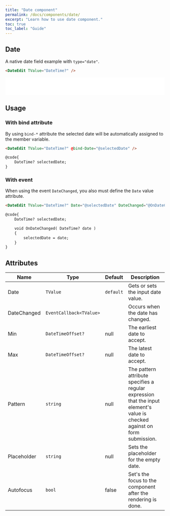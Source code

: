 ```yaml
---
title: "Date component"
permalink: /docs/components/date/
excerpt: "Learn how to use date component."
toc: true
toc_label: "Guide"
---
```


## Date

A native date field example with `type="date"`.

```html
<DateEdit TValue="DateTime?" />
```

<iframe src="/examples/forms/date/" frameborder="0" scrolling="no" style="width:100%;height:55px;"></iframe>

## Usage

### With bind attribute

By using `bind-*` attribute the selected date will be automatically assigned to the member variable.

```html
<DateEdit TValue="DateTime?" @bind-Date="@selectedDate" />

@code{
    DateTime? selectedDate;
}
```

### With event

When using the event `DateChanged`, you also must define the `Date` value attribute.

```html
<DateEdit TValue="DateTime?" Date="@selectedDate" DateChanged="@OnDateChanged" />

@code{
    DateTime? selectedDate;

    void OnDateChanged( DateTime? date )
    {
        selectedDate = date;
    }
}
```

## Attributes

| Name          | Type                                                                       | Default      | Description                                                                                                                    |
|---------------|----------------------------------------------------------------------------|--------------|--------------------------------------------------------------------------------------------------------------------------------|
| Date          | `TValue`                                                                   | `default`    | Gets or sets the input date value.                                                                                             |
| DateChanged   | `EventCallback<TValue>`                                                    |              | Occurs when the date has changed.                                                                                              |
| Min           | `DateTimeOffset?`                                                          | null         | The earliest date to accept.                                                                                                   |
| Max           | `DateTimeOffset?`                                                          | null         | The latest date to accept.                                                                                                     |
| Pattern       | `string`                                                                   | null         | The pattern attribute specifies a regular expression that the input element's value is checked against on form submission.     |
| Placeholder   | `string`                                                                   | null         | Sets the placeholder for the empty date.                                                                                       |
| Autofocus     | `bool`                                                                     |  false       | Set's the focus to the component after the rendering is done.                                                                  |